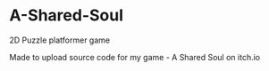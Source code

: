 # A-Shared-Soul
2D Puzzle platformer game

Made to upload source code for my game - A Shared Soul on itch.io

